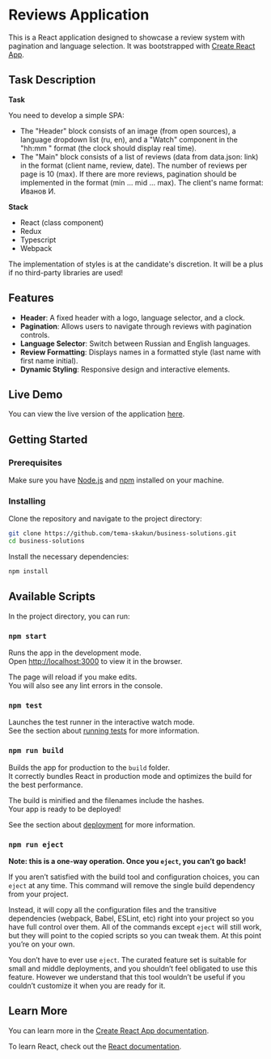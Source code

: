 # Reviews Application

This is a React application designed to showcase a review system with pagination and language selection. It was bootstrapped with [Create React App](https://github.com/facebook/create-react-app).

## Task Description
**Task**

You need to develop a simple SPA:

- The "Header" block consists of an image (from open sources), a language dropdown list (ru, en), and a "Watch" component in the "hh:mm
  " format (the clock should display real time).
- The "Main" block consists of a list of reviews (data from data.json: link) in the format (client name, review, date). The number of reviews per page is 10 (max). If there are more reviews, pagination should be implemented in the format (min ... mid ... max).
  The client's name format: Иванов И.

**Stack**

- React (class component)
- Redux
- Typescript
- Webpack

The implementation of styles is at the candidate's discretion.
It will be a plus if no third-party libraries are used!

## Features

- **Header**: A fixed header with a logo, language selector, and a clock.
- **Pagination**: Allows users to navigate through reviews with pagination controls.
- **Language Selector**: Switch between Russian and English languages.
- **Review Formatting**: Displays names in a formatted style (last name with first name initial).
- **Dynamic Styling**: Responsive design and interactive elements.

## Live Demo

You can view the live version of the application [here](https://tema-skakun.github.io/business-solutions/).

## Getting Started

### Prerequisites

Make sure you have [Node.js](https://nodejs.org/) and [npm](https://www.npmjs.com/) installed on your machine.

### Installing

Clone the repository and navigate to the project directory:

```bash
git clone https://github.com/tema-skakun/business-solutions.git
cd business-solutions
```

Install the necessary dependencies:

```bash
npm install
```

## Available Scripts

In the project directory, you can run:

### `npm start`

Runs the app in the development mode.\
Open [http://localhost:3000](http://localhost:3000) to view it in the browser.

The page will reload if you make edits.\
You will also see any lint errors in the console.

### `npm test`

Launches the test runner in the interactive watch mode.\
See the section about [running tests](https://facebook.github.io/create-react-app/docs/running-tests) for more information.

### `npm run build`

Builds the app for production to the `build` folder.\
It correctly bundles React in production mode and optimizes the build for the best performance.

The build is minified and the filenames include the hashes.\
Your app is ready to be deployed!

See the section about [deployment](https://facebook.github.io/create-react-app/docs/deployment) for more information.

### `npm run eject`

**Note: this is a one-way operation. Once you `eject`, you can’t go back!**

If you aren’t satisfied with the build tool and configuration choices, you can `eject` at any time. This command will remove the single build dependency from your project.

Instead, it will copy all the configuration files and the transitive dependencies (webpack, Babel, ESLint, etc) right into your project so you have full control over them. All of the commands except `eject` will still work, but they will point to the copied scripts so you can tweak them. At this point you’re on your own.

You don’t have to ever use `eject`. The curated feature set is suitable for small and middle deployments, and you shouldn’t feel obligated to use this feature. However we understand that this tool wouldn’t be useful if you couldn’t customize it when you are ready for it.

## Learn More

You can learn more in the [Create React App documentation](https://facebook.github.io/create-react-app/docs/getting-started).

To learn React, check out the [React documentation](https://reactjs.org/).
